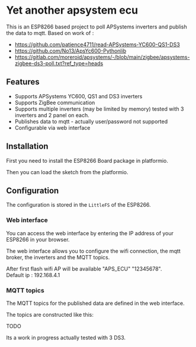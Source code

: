 # Yet another apsystem ecu

This is an ESP8266 based project to poll APSystems inverters and publish the data to mqtt.
Based on work of :  
- https://github.com/patience4711/read-APSystems-YC600-QS1-DS3
- https://github.com/No13/ApsYc600-Pythonlib
- https://gitlab.com/moreroid/apsystems/-/blob/main/zigbee/apsystems-zigbee-ds3-poll.txt?ref_type=heads

## Features

- Supports APSystems YC600, QS1 and DS3 inverters
- Supports ZigBee communication
- Supports multiple inverters (may be limited by memory) tested with 3 inverters and 2 panel on each. 
- Publishes data to mqtt - actually user/password not supported 
- Configurable via web interface

## Installation

First you need to install the ESP8266 Board package in platformio.

Then you can load the sketch from the platformio.

## Configuration

The configuration is stored in the `LittleFS` of the ESP8266.

### Web interface

You can access the web interface by entering the IP address of your ESP8266 in your browser.

The web interface allows you to configure the wifi connection, the mqtt broker, the inverters and the MQTT topics.  

After first flash wifi AP will be available "APS_ECU" "12345678".  
Default ip : 192.168.4.1

### MQTT topics

The MQTT topics for the published data are defined in the web interface.

The topics are constructed like this:

TODO



Its a work in progress actually tested with 3 DS3.




